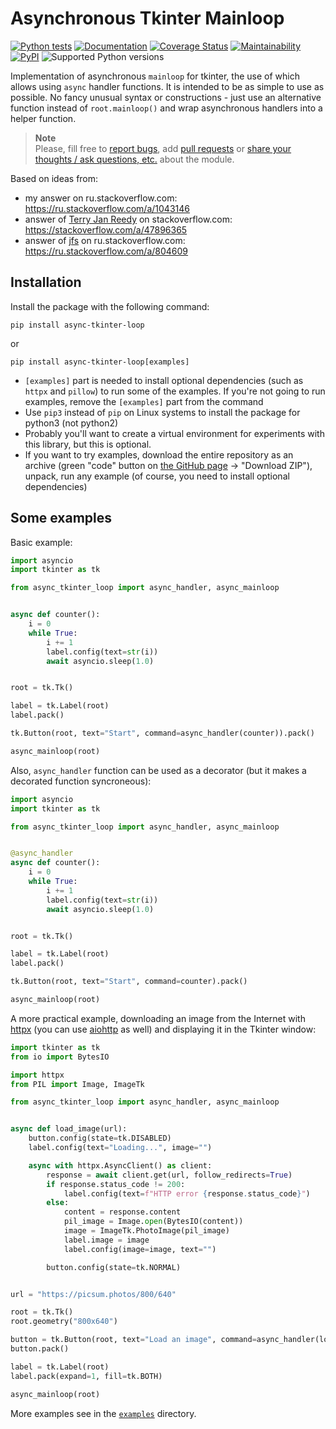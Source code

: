 # Asynchronous Tkinter Mainloop

[![Python tests](https://github.com/insolor/async-tkinter-loop/actions/workflows/python-tests.yml/badge.svg)](https://github.com/insolor/async-tkinter-loop/actions/workflows/python-tests.yml)
[![Documentation](https://github.com/insolor/async-tkinter-loop/actions/workflows/deploy-docs.yml/badge.svg)](https://insolor.github.io/async-tkinter-loop/)
[![Coverage Status](https://coveralls.io/repos/github/insolor/async-tkinter-loop/badge.svg?branch=main)](https://coveralls.io/github/insolor/async-tkinter-loop?branch=main)
[![Maintainability](https://qlty.sh/badges/01e7abf5-a53c-42ce-a0e1-c1b0bd24d095/maintainability.svg)](https://qlty.sh/gh/insolor/projects/async-tkinter-loop)
[![PyPI](https://img.shields.io/pypi/v/async-tkinter-loop)](https://pypi.org/project/async-tkinter-loop/)
![Supported Python versions](https://img.shields.io/pypi/pyversions/async-tkinter-loop)
<!--![PyPI - Downloads](https://img.shields.io/pypi/dm/async-tkinter-loop)-->

Implementation of asynchronous `mainloop` for tkinter, the use of which allows using `async` handler functions.
It is intended to be as simple to use as possible. No fancy unusual syntax or constructions - just use an alternative
function instead of `root.mainloop()` and wrap asynchronous handlers into a helper function.

> **Note**  
> Please, fill free to [report bugs](https://github.com/insolor/async-tkinter-loop/issues), add [pull requests](https://github.com/insolor/async-tkinter-loop/pulls) or [share your thoughts / ask questions, etc.](https://github.com/insolor/async-tkinter-loop/discussions) about the module.

Based on ideas from:

* my answer on ru.stackoverflow.com: <https://ru.stackoverflow.com/a/1043146>
* answer of [Terry Jan Reedy](https://stackoverflow.com/users/722804) on stackoverflow.com:
  <https://stackoverflow.com/a/47896365>
* answer of [jfs](https://ru.stackoverflow.com/users/23044) on ru.stackoverflow.com:
  <https://ru.stackoverflow.com/a/804609>

## Installation

Install the package with the following command:

```
pip install async-tkinter-loop
```
or
```
pip install async-tkinter-loop[examples]
```

- `[examples]` part is needed to install optional dependencies (such as `httpx` and `pillow`) to run some of the
  examples. If you're not going to run examples, remove the `[examples]` part from the command
- Use `pip3` instead of `pip` on Linux systems to install the package for python3 (not python2)
- Probably you'll want to create a virtual environment for experiments with this library, but this is optional.
- If you want to try examples, download the entire repository as an archive (green "code" button on
  [the GitHub page](https://github.com/insolor/async-tkinter-loop) →
  "Download ZIP"), unpack, run any example (of course, you need to install optional dependencies)

## Some examples

Basic example:
```python
import asyncio
import tkinter as tk

from async_tkinter_loop import async_handler, async_mainloop


async def counter():
    i = 0
    while True:
        i += 1
        label.config(text=str(i))
        await asyncio.sleep(1.0)


root = tk.Tk()

label = tk.Label(root)
label.pack()

tk.Button(root, text="Start", command=async_handler(counter)).pack()

async_mainloop(root)
```

Also, `async_handler` function can be used as a decorator (but it makes a decorated function syncroneous):

```python
import asyncio
import tkinter as tk

from async_tkinter_loop import async_handler, async_mainloop


@async_handler
async def counter():
    i = 0
    while True:
        i += 1
        label.config(text=str(i))
        await asyncio.sleep(1.0)


root = tk.Tk()

label = tk.Label(root)
label.pack()

tk.Button(root, text="Start", command=counter).pack()

async_mainloop(root)
```

A more practical example, downloading an image from the Internet with [httpx](https://github.com/encode/httpx)
(you can use [aiohttp](https://github.com/aio-libs/aiohttp) as well)
and displaying it in the Tkinter window:

```python
import tkinter as tk
from io import BytesIO

import httpx
from PIL import Image, ImageTk

from async_tkinter_loop import async_handler, async_mainloop


async def load_image(url):
    button.config(state=tk.DISABLED)
    label.config(text="Loading...", image="")

    async with httpx.AsyncClient() as client:
        response = await client.get(url, follow_redirects=True)
        if response.status_code != 200:
            label.config(text=f"HTTP error {response.status_code}")
        else:
            content = response.content
            pil_image = Image.open(BytesIO(content))
            image = ImageTk.PhotoImage(pil_image)
            label.image = image
            label.config(image=image, text="")

        button.config(state=tk.NORMAL)


url = "https://picsum.photos/800/640"

root = tk.Tk()
root.geometry("800x640")

button = tk.Button(root, text="Load an image", command=async_handler(load_image, url))
button.pack()

label = tk.Label(root)
label.pack(expand=1, fill=tk.BOTH)

async_mainloop(root)
```

More examples see in the [`examples`](https://github.com/insolor/async-tkinter-loop/tree/main/examples) directory.
